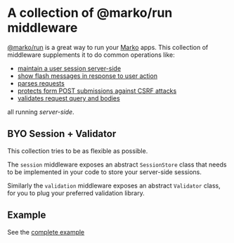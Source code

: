 # A collection of @marko/run middleware

[@marko/run](https://github.com/marko-js/run) is a great way to run your
[Marko](https://markojs.com/) apps. This collection of middleware supplements
it to do common operations like:

- [maintain a user session server-side](./src/session.ts)
- [show flash messages in response to user action](./src/flash.ts)
- [parses requests](./src/requestParser.ts)
- [protects form POST submissions against CSRF attacks](./src/csrf.ts)
- [validates request query and bodies](./src/validation.ts)

all running _server-side_.

## BYO Session + Validator

This collection tries to be as flexible as possible.

The `session` middleware exposes an abstract `SessionStore` class that needs to
be implemented in your code to store your server-side sessions.

Similarly the `validation` middleware exposes an abstract `Validator` class,
for you to plug your preferred validation library.

## Example

See the [complete example](../marko-run-example)
